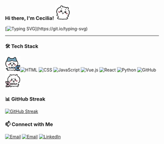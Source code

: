 ### Hi there, I'm Cecilia! <img src="assets/yiji_lay.GIF" width="50">

[![Typing SVG](https://readme-typing-svg.demolab.com?font=Sigmar&duration=4000&pause=1000&width=600&height=35&lines=A+Master's+student+in+Computer+Science.;Learning+to+become+a+Front-end+Dev+Engineer.)](https://git.io/typing-svg)

---

### 🛠️ Tech Stack

<img src="assets/8_fight.GIF" width="50">![HTML](https://img.shields.io/badge/-HTML5-E34F26?style=flat&logo=html5&logoColor=white)
![CSS](https://img.shields.io/badge/-CSS3-1572B6?style=flat&logo=css3&logoColor=white)
![JavaScript](https://img.shields.io/badge/-JavaScript-F7DF1E?style=flat&logo=javascript&logoColor=black)
![Vue.js](https://img.shields.io/badge/-Vue.js-42b883?style=flat&logo=vue.js&logoColor=white)
![React](https://img.shields.io/badge/-React-61DAFB?style=flat&logo=react&logoColor=black)
![Python](https://img.shields.io/badge/-Python-3776AB?style=flat&logo=python&logoColor=white)
![GitHub](https://img.shields.io/badge/-GitHub-181717?style=flat&logo=github&logoColor=white)
<img src="assets/yiji_fight.GIF" width="50">

### 📊 GitHub Streak
[![GitHub Streak](https://github-readme-streak-stats-flax-nine.vercel.app?user=xxiixi&theme=ocean-gradient&hide_border=true&border_radius=10&card_width=585&card_height=180)](https://git.io/streak-stats)

### 📫 Connect with Me
[![Email](https://img.shields.io/badge/-Edu%20Email-4285F4?style=flat&logo=googlescholar&logoColor=white)](mailto:xwang3234@garech.edu)
[![Email](https://img.shields.io/badge/-Personal%20Email-D14836?style=flat&logo=gmail&logoColor=white)](mailto:scyxw5@gmail.com)
[![LinkedIn](https://img.shields.io/badge/-LinkedIn-0077B5?style=flat&logo=linkedin&logoColor=white)](https://www.linkedin.com/in/xi-wang-432293210)

